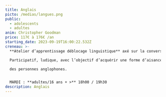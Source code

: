 ```yaml
---
title: Anglais
picto: /medias/langues.png
public:
  - adolescents
  - adultes
anim: Christopher Goodman
price: 117€ à 176€ /an
starting_date: 2023-09-19T16:00:22.532Z
creneau: >-
  **Atelier d’apprentissage déblocage linguistique** axé sur la conversation.

  Participatif, ludique, avec l’objectif d’acquérir une forme d’aisance afin de comprendre et d’être compris par

  des personnes anglophones.


  MARDI : **adultes/16 ans + >** 18h00 / 19h30
description: Anglais
---
```

